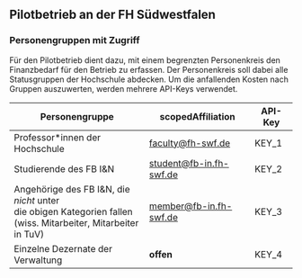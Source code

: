## Pilotbetrieb an der FH Südwestfalen

### Personengruppen mit Zugriff

Für den Pilotbetrieb dient dazu, mit einem begrenzten Personenkreis den Finanzbedarf für den Betrieb zu erfassen. Der Personenkreis soll dabei alle Statusgruppen der Hochschule abdecken.
Um die anfallenden Kosten nach Gruppen auszuwerten, werden mehrere API-Keys verwendet. 

| Personengruppe                    | scopedAffiliation       | API-Key    |
|-----------------------------------|-------------------------|------------|
| Professor*innen der Hochschule    | faculty@fh-swf.de       | KEY_1      |
| Studierende des FB I&N            | student@fb-in.fh-swf.de | KEY_2      |
| Angehörige des FB I&N, die *nicht* unter <br> die obigen Kategorien fallen <br> (wiss. Mitarbeiter, Mitarbeiter in TuV) | member@fb-in.fh-swf.de | KEY_3 |
| Einzelne Dezernate der Verwaltung | **offen**               | KEY_4      |